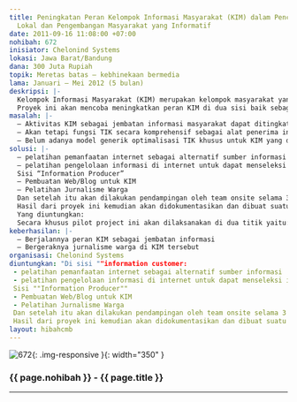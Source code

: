 ```yaml
---
title: Peningkatan Peran Kelompok Informasi Masyarakat (KIM) dalam Penciptaan Konten
  Lokal dan Pengembangan Masyarakat yang Informatif
date: 2011-09-16 11:08:00 +07:00
nohibah: 672
inisiator: Chelonind Systems
lokasi: Jawa Barat/Bandung
dana: 300 Juta Rupiah
topik: Meretas batas – kebhinekaan bermedia
lama: Januari – Mei 2012 (5 bulan)
deskripsi: |-
  Kelompok Informasi Masyarakat (KIM) merupakan kelompok masyarakat yang tersebar di seluruh Indonesia yg merupakan pengganti dari kelompok yang dulu dikenal dengan nama Kelompencapir. Saat ini berdasarkan data dari Kemkominfo, tercatat ada 5000 lebih KIM yang tersebar di seluruh Indonesia.
  Proyek ini akan mencoba meningkatkan peran KIM di dua sisi baik sebagai “information customer” maupun “information producer” dengan melakukan pilot project pelatihan dan pendampingan, sehingga hasilnya bisa direplikasi ke seluruh KIM.
masalah: |-
  – Aktivitas KIM sebagai jembatan informasi masyarakat dapat ditingkatkan perannya dengan optimalisasi Teknologi informasi dan Komunikasi (TIK)
  – Akan tetapi fungsi TIK secara komprehensif sebagai alat penerima informasi sekaligus alat untuk diseminasi informasi masih belum teroptimalisasi pemanfaatannya oleh KIM
  – Belum adanya model generik optimalisasi TIK khusus untuk KIM yang dapat digunakan di Indonesia
solusi: |-
  – pelatihan pemanfaatan internet sebagai alternatif sumber informasi
  – pelatihan pengelolaan informasi di internet untuk dapat menseleksi informasi yang masuk
  Sisi “Information Producer”
  – Pembuatan Web/Blog untuk KIM
  – Pelatihan Jurnalisme Warga
  Dan setelah itu akan dilakukan pendampingan oleh team onsite selama 3 bulan smp mereka dapat menjalankan programnya sendiri.
  Hasil dari proyek ini kemudian akan didokumentasikan dan dibuat suatu model yang bisa direplikasi ke ribuan KIM lainnya di Indonesia
  Yang diuntungkan:
  Secara khusus pilot project ini akan dilaksanakan di dua titik yaitu: Subang (Jawa Barat), Karang Asem (Bali). Kemudian hasil piloting ini akan disebarkan (bekerjasama dengan Kemkominfo) agar dapat diterapkan di KIM seluruh Indonesia
keberhasilan: |-
  – Berjalannya peran KIM sebagai jembatan informasi
  – Bergeraknya jurnalisme warga di KIM tersebut
organisasi: Chelonind Systems
diuntungkan: "Di sisi ""information customer:
 - pelatihan pemanfaatan internet sebagai alternatif sumber informasi
 - pelatihan pengelolaan informasi di internet untuk dapat menseleksi informasi yang masuk
 Sisi ""Information Producer""
 - Pembuatan Web/Blog untuk KIM
 - Pelatihan Jurnalisme Warga
 Dan setelah itu akan dilakukan pendampingan oleh team onsite selama 3 bulan smp mereka dapat menjalankan programnya sendiri.
 Hasil dari proyek ini kemudian akan didokumentasikan dan dibuat suatu model yang bisa direplikasi ke ribuan KIM lainnya di Indonesia"
layout: hibahcmb
---
```


![672](/static/img/hibahcmb/672.png){: .img-responsive }{: width="350" }

### {{ page.nohibah }} - {{ page.title }}

---
